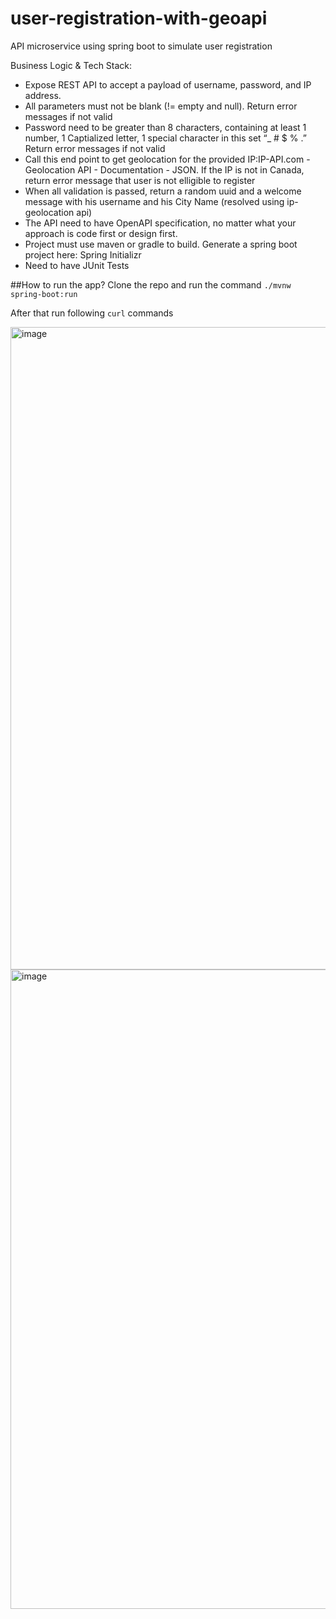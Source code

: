 # user-registration-with-geoapi
API microservice using spring boot to simulate user registration

Business Logic & Tech Stack:

- Expose REST API to accept a payload of username, password, and IP address.
- All parameters must not be blank (!= empty and null). Return error messages if not valid
- Password need to be greater than 8 characters, containing at least 1 number, 1 Captialized letter, 1 special character in this set “_ # $ % .” Return error messages if not valid
- Call this end point to get geolocation for the provided IP:IP-API.com - Geolocation API - Documentation - JSON. If the IP is not in Canada, return error message that user is not elligible to register
- When all validation is passed, return a random uuid and a welcome message with his username and his City Name (resolved using ip-geolocation api)
- The API need to have OpenAPI specification, no matter what your approach is code first or design first.
- Project must use maven or gradle to build. Generate a spring boot project here: Spring Initializr 
- Need to have JUnit Tests

##How to run the app?
Clone the repo and run the command
`./mvnw spring-boot:run`

After that run following `curl` commands

<img width="1028" alt="image" src="https://user-images.githubusercontent.com/37356432/149896228-86dcb3cf-dac5-4bbc-909c-ccae4765181d.png">

<img width="1023" alt="image" src="https://user-images.githubusercontent.com/37356432/149896336-f9682b89-0cdd-41d4-a54e-c96ef888d210.png">
